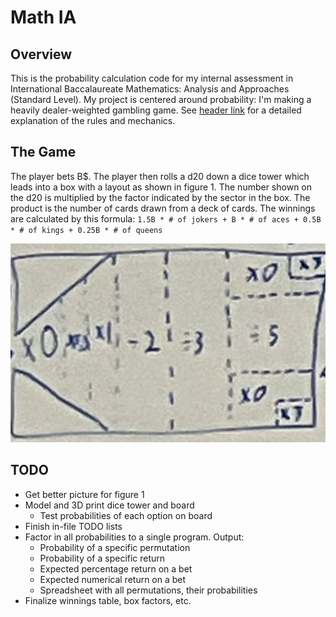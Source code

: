 # Math IA
## Overview
This is the probability calculation code for my internal assessment in International Baccalaureate Mathematics: Analysis and Approaches (Standard Level). My project is centered around probability: I'm making a heavily dealer-weighted gambling game. See [header link](#the-game) for a detailed explanation of the rules and mechanics.

## The Game
The player bets B$. The player then rolls a d20 down a dice tower which leads into a box with a layout as shown in figure 1. The number shown on the d20 is multiplied by the factor indicated by the sector in the box. The product is the number of cards drawn from a deck of cards. The winnings are calculated by this formula: `1.5B * # of jokers + B * # of aces + 0.5B * # of kings + 0.25B * # of queens`

![Figure 1](/images/Figure%201.png)

## TODO
- Get better picture for figure 1
- Model and 3D print dice tower and board
    - Test probabilities of each option on board
- Finish in-file TODO lists
- Factor in all probabilities to a single program. Output:
    - Probability of a specific permutation
    - Probability of a specific return
    - Expected percentage return on a bet
    - Expected numerical return on a bet
    - Spreadsheet with all permutations, their probabilities
- Finalize winnings table, box factors, etc.
